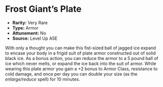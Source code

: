 
# Frost Giant’s Plate

* **Rarity:** Very Rare
* **Type:** Armor
* **Attunement:** No
* **Source:** Level Up A5E


With only a thought you can make this fist-sized ball of jagged ice expand to encase your body in a frigid suit of plate armor constructed out of solid black ice. As a bonus action, you can reduce the armor to a 5 pound ball of ice which never melts, or expand the ice back into the suit of armor. While wearing this plate armor you gain a +2 bonus to Armor Class, resistance to cold damage, and once per day you can double your size (as the _enlarge/reduce_  spell) for 10 minutes.
